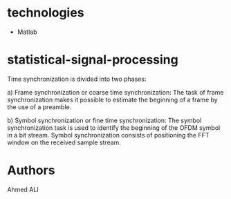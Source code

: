 
# technologies
- Matlab

# statistical-signal-processing

Time synchronization is divided into two phases: 

a) Frame synchronization or coarse time synchronization: The task of frame synchronization makes it possible to estimate the beginning of a frame by the use of a preamble. 

b) Symbol synchronization or fine time synchronization: The symbol synchronization task is used to identify the beginning of the OFDM symbol in a bit stream. Symbol synchronization consists of positioning the FFT window on the received sample stream.

# Authors 
Ahmed ALI
